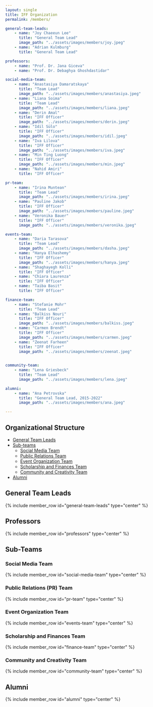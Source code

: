 ```yaml
---
layout: single
title: IFF Organization
permalink: /members/

general-team-leads:
    - name: "Joy Chaeeun Lee"
      title: "General Team Lead"
      image_path: "../assets/images/members/joy.jpeg"
    - name: "Adrian Kulmburg"
      title: "General Team Lead"

professors:
    - name: "Prof. Dr. Jana Giceva"
    - name: "Prof. Dr. Debaghya Ghoshdastidar"

social-media-team:
    - name: "Anastasiya Damaratskaya"
      title: "Team Lead"
      image_path: "../assets/images/members/anastasiya.jpeg"
    - name: "Liana Soima"
      title: "Team Lead"
      image_path: "../assets/images/members/liana.jpeg"
    - name: "Derin Amal"
      title: "IFF Officer"
      image_path: "../assets/images/members/derin.jpeg"
    - name: "Idil Sülo"
      title: "IFF Officer"
      image_path: "../assets/images/members/idil.jpeg"
    - name: "Iva Lilova"
      title: "IFF Officer"
      image_path: "../assets/images/members/iva.jpeg"
    - name: "Min Ting Luong"
      title: "IFF Officer"
      image_path: "../assets/images/members/min.jpeg"
    - name: "Nahid Amiri"
      title: "IFF Officer"

pr-team:
    - name: "Irina Muntean"
      title: "Team Lead"
      image_path: "../assets/images/members/irina.jpeg"
    - name: "Pauline Jakob"
      title: "IFF Officer"
      image_path: "../assets/images/members/pauline.jpeg"
    - name: "Veronika Bauer"
      title: "IFF Officer"
      image_path: "../assets/images/members/veronika.jpeg"

events-team:
    - name: "Daria Tarasova"
      title: "Team Lead"
      image_path: "../assets/images/members/dasha.jpeg"
    - name: "Hanya Elhashemy"
      title: "IFF Officer"
      image_path: "../assets/images/members/hanya.jpeg"
    - name: "Shaghayegh Kolli"
      title: "IFF Officer"
    - name: "Chiara Laurenza"
      title: "IFF Officer"
    - name: "Taiba Basit"
      title: "IFF Officer"

finance-team:
    - name: "Stefanie Mohr"
      title: "Team Lead"
    - name: "Balkiss Nouri"
      title: "IFF Officer"
      image_path: "../assets/images/members/balkiss.jpeg"
    - name: "Carmen Brendt"
      title: "IFF Officer"
      image_path: "../assets/images/members/carmen.jpeg"
    - name: "Zeenat Farheen"
      title: "IFF Officer"
      image_path: "../assets/images/members/zeenat.jpeg"
    

community-team:
    - name: "Lena Griesbeck"
      title: "Team Lead"
      image_path: "../assets/images/members/lena.jpeg"

alumni:
    - name: "Ana Petrovska"
      title: "General Team Lead, 2015-2022"
      image_path: "../assets/images/members/ana.jpeg"

---
```


## Organizational Structure

* [General Team Leads](#general-team-leads)
* [Sub-teams](#sub-teams)
    * [Social Media Team](#social-media-team)
    * [Public Relations Team](#public-relations-team)
    * [Event Organization Team](#event-organization-team)
    * [Scholarship and Finances Team](#scholarship-and-finances-team)
    * [Community and Creativity Team](#community-and-creativity-team)
* [Alumni](#past-members)



## General Team Leads

{% include member_row id="general-team-leads" type="center" %}

## Professors

{% include member_row id="professors" type="center" %}

## Sub-Teams


### Social Media Team

{% include member_row id="social-media-team" type="center" %}

### Public Relations (PR) Team

{% include member_row id="pr-team" type="center" %}

### Event Organization Team

{% include member_row id="events-team" type="center" %}

### Scholarship and Finances Team

{% include member_row id="finance-team" type="center" %}

### Community and Creativity Team

{% include member_row id="community-team" type="center" %}

## Alumni

{% include member_row id="alumni" type="center" %}